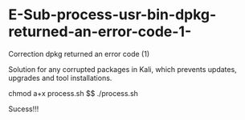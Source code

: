 # E-Sub-process-usr-bin-dpkg-returned-an-error-code-1-

Correction dpkg returned an error code (1)

Solution for any corrupted packages in Kali, which prevents updates, upgrades and tool installations.

chmod a+x process.sh $$ ./process.sh

Sucess!!!
